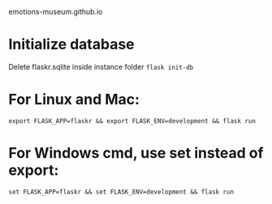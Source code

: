 emotions-museum.github.io


# Initialize database
Delete flaskr.sqlite inside instance folder
```flask init-db```

# For Linux and Mac:
```export FLASK_APP=flaskr && export FLASK_ENV=development && flask run```

# For Windows cmd, use set instead of export:
```set FLASK_APP=flaskr && set FLASK_ENV=development && flask run```
